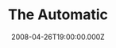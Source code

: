 ---
title: "The Automatic"
venue: "The Wedgewood Rooms"
date: 2008-04-26T19:00:00.000Z
permalink: /almanac/live/2008-04-26-the-automatic/index.html
lat: 50.7867161
long: -1.0786531
---
